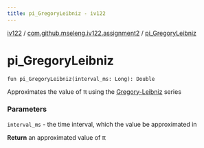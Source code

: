 ```yaml
---
title: pi_GregoryLeibniz - iv122
---
```


[iv122](../index.md) / [com.github.mseleng.iv122.assignment2](index.md) / [pi_GregoryLeibniz](.)

# pi_GregoryLeibniz

`fun pi_GregoryLeibniz(interval_ms: Long): Double`

Approximates the value of π using the [Gregory-Leibniz](https://en.wikipedia.org/wiki/Approximations_of_%CF%80#Gregory.E2.80.93Leibniz_series) series

### Parameters

`interval_ms` - the time interval, which the value be approximated in

**Return**
an approximated value of π


